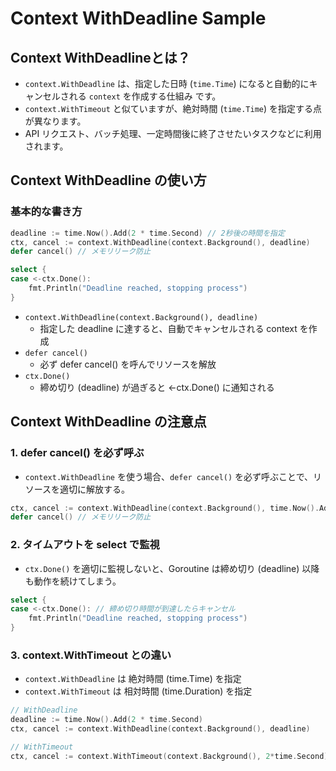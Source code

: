 # Context WithDeadline Sample

## Context WithDeadlineとは？

- `context.WithDeadline` は、指定した日時 (`time.Time`) になると自動的にキャンセルされる `context` を作成する仕組み です。
- `context.WithTimeout` と似ていますが、絶対時間 (`time.Time`) を指定する点が異なります。
- API リクエスト、バッチ処理、一定時間後に終了させたいタスクなどに利用されます。

## Context WithDeadline の使い方

### 基本的な書き方

```go
deadline := time.Now().Add(2 * time.Second) // 2秒後の時間を指定
ctx, cancel := context.WithDeadline(context.Background(), deadline)
defer cancel() // メモリリーク防止

select {
case <-ctx.Done():
    fmt.Println("Deadline reached, stopping process")
}
```

- `context.WithDeadline(context.Background(), deadline)`
  - 指定した deadline に達すると、自動でキャンセルされる context を作成
- `defer cancel()`
  - 必ず defer cancel() を呼んでリソースを解放
- `ctx.Done()`
  - 締め切り (deadline) が過ぎると <-ctx.Done() に通知される

## Context WithDeadline の注意点

### 1. defer cancel() を必ず呼ぶ

- `context.WithDeadline` を使う場合、`defer cancel()` を必ず呼ぶことで、リソースを適切に解放する。

```go
ctx, cancel := context.WithDeadline(context.Background(), time.Now().Add(2*time.Second))
defer cancel() // メモリリーク防止
```

### 2. タイムアウトを select で監視

- `ctx.Done()` を適切に監視しないと、Goroutine は締め切り (deadline) 以降も動作を続けてしまう。

```go
select {
case <-ctx.Done(): // 締め切り時間が到達したらキャンセル
    fmt.Println("Deadline reached, stopping process")
}
```

### 3. context.WithTimeout との違い

- `context.WithDeadline` は 絶対時間 (time.Time) を指定
- `context.WithTimeout` は 相対時間 (time.Duration) を指定

```go
// WithDeadline
deadline := time.Now().Add(2 * time.Second)
ctx, cancel := context.WithDeadline(context.Background(), deadline)

// WithTimeout
ctx, cancel := context.WithTimeout(context.Background(), 2*time.Second)
```
